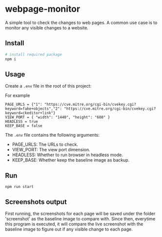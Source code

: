 # webpage-monitor
A simple tool to check the changes to web pages. A common use case is to monitor any visible changes to a website.

## Install

```bash
# install required package
npm i
```

## Usage

Create a `.env` file in the root of this project:

For example

```dosini
PAGE_URLS = {"1": "https://cve.mitre.org/cgi-bin/cvekey.cgi?keyword=fake+objects","2": "https://cve.mitre.org/cgi-bin/cvekey.cgi?keyword=ckeditor+link"}
VIEW_PORT = { "width": "1440", "height": "600" }
HEADLESS = true
KEEP_BASE = false
```

The `.env` file contains the following arguments:

* PAGE_URLS: The URLs to check.
* VIEW_PORT: The view port dimension.
* HEADLESS: Whether to run browser in headless mode.
* KEEP_BASE: Whether keep the baseline image as backup.

## Run

`npm run start`

## Screenshots output

First running, the screenshots for each page will be saved under the folder 'screenshot' as the baseline image to compare with. Since then, everytime this program is executed, it will compare the live screenshot with the baseline image to figure out if any visible change to each page.  
